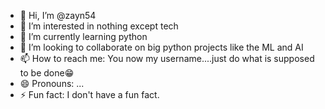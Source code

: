 - 👋 Hi, I’m @zayn54
- 👀 I’m interested in nothing except tech
- 🌱 I’m currently learning python
- 💞️ I’m looking to collaborate on big python projects like the ML and AI
- 📫 How to reach me: You now my username....just do what is supposed to be done😁
- 😄 Pronouns: ...
- ⚡ Fun fact: I don't have a fun fact.

<!---
zayn54/zayn54 is a ✨ special ✨ repository because its `README.md` (this file) appears on your GitHub profile.
You can click the Preview link to take a look at your changes.
--->
